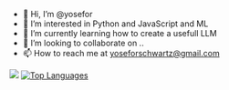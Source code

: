 - 👋 Hi, I’m @yosefor
- 👀 I’m interested in Python and JavaScript and ML
- 🌱 I’m currently learning how to create a usefull LLM
- 💞️ I’m looking to collaborate on ..
- 📫 How to reach me at yoseforschwartz@gmail.com

<a href="http://www.github.com/yosefor"><img src="https://github-readme-streak-stats.herokuapp.com/?user=yosefor&stroke=ffffff&background=1c1917&ring=0891b2&fire=0891b2&currStreakNum=ffffff&currStreakLabel=0891b2&sideNums=ffffff&sideLabels=ffffff&dates=ffffff&hide_border=true" /></a>
<a href="https://github.com/yosefor" align="left"><img src="https://github-readme-stats.vercel.app/api/top-langs/?username=yosefor&langs_count=10&title_color=0891b2&text_color=ffffff&icon_color=0891b2&bg_color=1c1917&hide_border=true&locale=en&custom_title=Top%20%Languages" alt="Top Languages" /></a>

<!---
yosefor/yosefor is a ✨ special ✨ repository because its `README.md` (this file) appears on your GitHub profile.
You can click the Preview link to take a look at your changes.
--->
